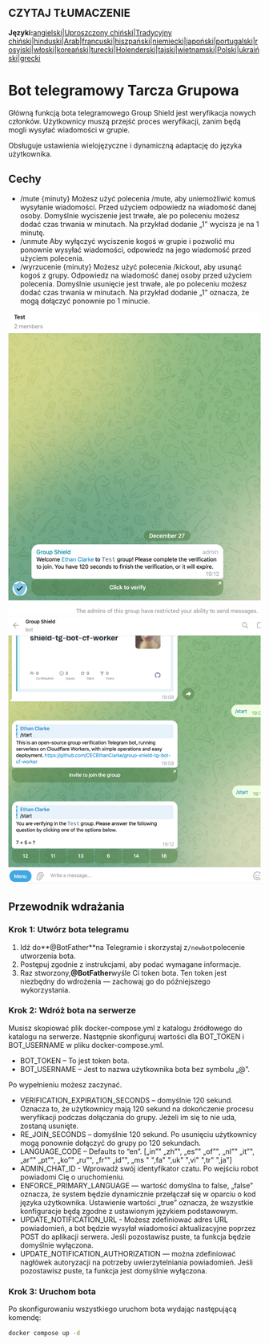 ## CZYTAJ TŁUMACZENIE

**Języki:**[angielski](README.md)\|[Uproszczony chiński](README.zh-CN.md)\|[Tradycyjny chiński](README.zh-TW.md)\|[hinduski](README.hi.md)\|[Arab](README.ar.md)\|[francuski](README.fr.md)\|[hiszpański](README.es.md)\|[niemiecki](README.de.md)\|[japoński](README.ja.md)\|[portugalski](README.pt.md)\|[rosyjski](README.ru.md)\|[włoski](README.it.md)\|[koreański](README.ko.md)\|[turecki](README.tr.md)\|[Holenderski](README.nl.md)\|[tajski](README.th.md)\|[wietnamski](README.vi.md)\|[Polski](README.pl.md)\|[ukraiński](README.uk.md)\|[grecki](README.el.md)

# Bot telegramowy Tarcza Grupowa

Główną funkcją bota telegramowego Group Shield jest weryfikacja nowych członków. Użytkownicy muszą przejść proces weryfikacji, zanim będą mogli wysyłać wiadomości w grupie.

Obsługuje ustawienia wielojęzyczne i dynamiczną adaptację do języka użytkownika.

## Cechy

-   /mute {minuty}
    Możesz użyć polecenia /mute, aby uniemożliwić komuś wysyłanie wiadomości. Przed użyciem odpowiedz na wiadomość danej osoby. Domyślnie wyciszenie jest trwałe, ale po poleceniu możesz dodać czas trwania w minutach. Na przykład dodanie „1” wycisza je na 1 minutę.
-   /unmute Aby wyłączyć wyciszenie kogoś w grupie i pozwolić mu ponownie wysyłać wiadomości, odpowiedz na jego wiadomość przed użyciem polecenia.
-   /wyrzucenie {minuty} 
    Możesz użyć polecenia /kickout, aby usunąć kogoś z grupy. Odpowiedz na wiadomość danej osoby przed użyciem polecenia. Domyślnie usunięcie jest trwałe, ale po poleceniu możesz dodać czas trwania w minutach. Na przykład dodanie „1” oznacza, że ​​mogą dołączyć ponownie po 1 minucie.

![screenshot](https://raw.githubusercontent.com/CECEthanClarke/group-shield-tg-bot/refs/heads/main/other/image.png)![screenshot](https://raw.githubusercontent.com/CECEthanClarke/group-shield-tg-bot/refs/heads/main/other/image2.png)

## Przewodnik wdrażania

### Krok 1: Utwórz bota telegramu

1.  Idź do**@BotFather**na Telegramie i skorzystaj z`/newbot`polecenie utworzenia bota.
2.  Postępuj zgodnie z instrukcjami, aby podać wymagane informacje.
3.  Raz stworzony,**@BotFather**wyśle ​​Ci token bota. Ten token jest niezbędny do wdrożenia — zachowaj go do późniejszego wykorzystania.

### Krok 2: Wdróż bota na serwerze

Musisz skopiować plik docker-compose.yml z katalogu źródłowego do katalogu na serwerze. Następnie skonfiguruj wartości dla BOT_TOKEN i BOT_USERNAME w pliku docker-compose.yml.

-   BOT_TOKEN – To jest token bota.
-   BOT_USERNAME – Jest to nazwa użytkownika bota bez symbolu „@”.

Po wypełnieniu możesz zaczynać.

-   VERIFICATION_EXPIRATION_SECONDS – domyślnie 120 sekund. Oznacza to, że użytkownicy mają 120 sekund na dokończenie procesu weryfikacji podczas dołączania do grupy. Jeżeli im się to nie uda, zostaną usunięte.
-   RE_JOIN_SECONDS – domyślnie 120 sekund. Po usunięciu użytkownicy mogą ponownie dołączyć do grupy po 120 sekundach.
-   LANGUAGE_CODE – Defaults to “en”. [„in”" „zh”", „es”" „of”", „nl”" „it”", „ar”" „pt”", „ko”" „ru”", „fr”" „id”", „ms " ",fa" ",uk" ",vi" ",tr" ",ja"]
-   ADMIN_CHAT_ID - Wprowadź swój identyfikator czatu. Po wejściu robot powiadomi Cię o uruchomieniu.
-   ENFORCE_PRIMARY_LANGUAGE — wartość domyślna to false, „false” oznacza, że ​​system będzie dynamicznie przełączał się w oparciu o kod języka użytkownika. Ustawienie wartości „true” oznacza, że ​​wszystkie konfiguracje będą zgodne z ustawionym językiem podstawowym.
-   UPDATE_NOTIFICATION_URL - Możesz zdefiniować adres URL powiadomień, a bot będzie wysyłał wiadomości aktualizacyjne poprzez POST do aplikacji serwera. Jeśli pozostawisz puste, ta funkcja będzie domyślnie wyłączona.
-   UPDATE_NOTIFICATION_AUTHORIZATION — można zdefiniować nagłówek autoryzacji na potrzeby uwierzytelniania powiadomień. Jeśli pozostawisz puste, ta funkcja jest domyślnie wyłączona.

### Krok 3: Uruchom bota

Po skonfigurowaniu wszystkiego uruchom bota wydając następującą komendę:

```bash
docker compose up -d
```
